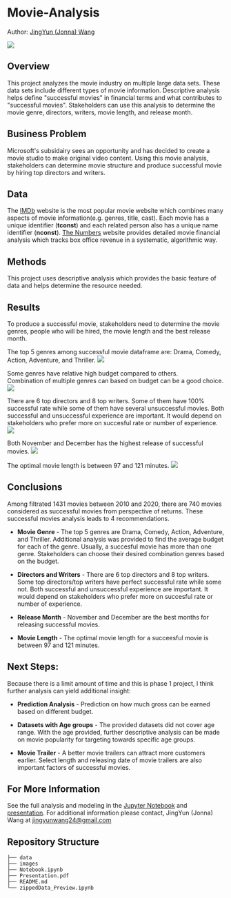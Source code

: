 # Movie-Analysis
Author: [JingYun (Jonna) Wang](/jingyunwang24@gmail.com)

<img src="images/movie_analysis.jpg">

## Overview
This project analyzes the movie industry on multiple large data sets. These data sets include different types of movie information. Descriptive analysis helps define "successful movies" in financial terms and what contributes to "successful movies". Stakeholders can use this analysis to determine the movie genre, directors, writers, movie length, and release month. 

## Business Problem
Microsoft's subsidairy sees an opportunity and has decided to create a movie studio to make original video content. Using this movie analysis, stakeholders can determine movie structure and produce successful movie by hiring top directors and writers.

## Data
The [IMDb](/https://datasets.imdbws.com/) website is the most popular movie website which combines many aspects of movie information(e.g. genres, title, cast). Each movie has a unique identifier (<b>tconst</b>) and each related person also has a unique name identifier (<b>nconst</b>). [The Numbers](/https://www.the-numbers.com/movie/budgets/all) website provides detailed movie financial analysis which tracks box office revenue in a systematic, algorithmic way.

## Methods
This project uses descriptive analysis which provides the basic feature of data and helps determine the resource needed.

## Results
To produce a successful movie, stakeholders need to determine the movie genres, people who will be hired, the movie length and the best release month. 

The top 5 genres among successful movie dataframe are: Drama, Comedy, Action, Adventure, and Thriller. 
<img src="images/Genre Distribution.png">

Some genres have relative high budget compared to others. <br>
Combination of multiple genres can based on budget can be a good choice.
<img src="images/Average Budget by Genre.png">

There are 6 top directors and 8 top writers. Some of them have 100% successful rate while some of them have several unsuccessful movies. Both successful and unsuccessful experience are important. It would depend on stakeholders who prefer more on succesful rate or number of experience.
<img src="images/Top Directors and Top Writers.png">

Both November and December has the highest release of successful movies. 
<img src="images/Release Month Order.png">

The optimal movie length is between 97 and 121 minutes.
<img src="images/Movie Length.png">

## Conclusions
Among filtrated 1431 movies between 2010 and 2020, there are 740 movies considered as successful movies from perspective of returns. These successful movies analysis leads to 4 recommendations. 
* <b>Movie Genre</b> - The top 5 genres are Drama, Comedy, Action, Adventure, and Thriller. Additional analysis was provided to find the average budget for each of the genre. Usually, a succesful movie has more than one genre. Stakeholders can choose their desired combination genres based on the budget.

* <b>Directors and Writers</b> - There are 6 top directors and 8 top writers. Some top directors/top writers have perfect successful rate while some not. Both successful and unsuccessful experience are important. It would depend on stakeholders who prefer more on succesful rate or number of experience.

* <b>Release Month</b> - November and December are the best months for releasing successful movies. 

* <b>Movie Length</b> - The optimal movie length for a succeesful movie is between 97 and 121 minutes.

## Next Steps:
Because there is a limit amount of time and this is phase 1 project, I think further analysis can yield additional insight:

* <b>Prediction Analysis</b> - Prediction on how much gross can be earned based on different budget.

* <b>Datasets with Age groups</b> - The provided datasets did not cover age range. With the age provided, further descriptive analysis can be made on movie popularity for targeting towards specific age groups.

* <b>Movie Trailer</b> - A better movie trailers can attract more customers earlier. Select length and releasing date of movie trailers are also important factors of successful movies.

## For More Information
See the full analysis and modeling in the [Jupyter Notebook](./Notebook.ipynb) and [presentation](./Presentation.pdf).
For additional information please contact, JingYun (Jonna) Wang at jingyunwang24@gmail.com

## Repository Structure
```
├── data
├── images
├── Notebook.ipynb
├── Presentation.pdf
├── README.md
└── zippedData_Preview.ipynb
```